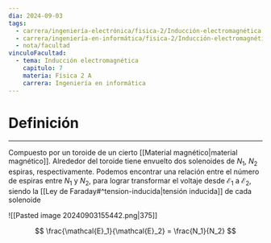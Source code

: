 ```yaml
---
dia: 2024-09-03
tags:
  - carrera/ingeniería-electrónica/fisica-2/Inducción-electromagnética
  - carrera/ingeniería-en-informática/fisica-2/Inducción-electromagnética
  - nota/facultad
vinculoFacultad:
  - tema: Inducción electromagnética
    capitulo: 7
    materia: Física 2 A
    carrera: Ingeniería en informática
---
```

# Definición
---
Compuesto por un toroide de un cierto [[Material magnético|material magnético]]. Alrededor del toroide tiene envuelto dos solenoides de $N_1$, $N_2$ espiras, respectivamente. Podemos encontrar una relación entre el número de espiras entre $N_1$ y $N_2$, para lograr transformar el voltaje desde $\mathcal{E}_1$ a $\mathcal{E}_2$, siendo la [[Ley de Faraday#^tension-inducida|tensión inducida]] de cada solenoide

![[Pasted image 20240903155442.png|375]]

$$ \frac{\mathcal{E}_1}{\mathcal{E}_2} = \frac{N_1}{N_2} $$